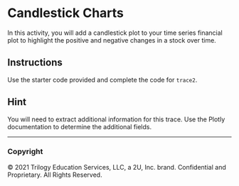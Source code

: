 # Candlestick Charts

In this activity, you will add a candlestick plot to your time series financial plot to highlight the positive and negative changes in a stock over time.

## Instructions

Use the starter code provided and complete the code for `trace2`. 

## Hint

You will need to extract additional information for this trace. Use the Plotly documentation to determine the additional fields.

- - -

### Copyright

© 2021 Trilogy Education Services, LLC, a 2U, Inc. brand. Confidential and Proprietary. All Rights Reserved.
